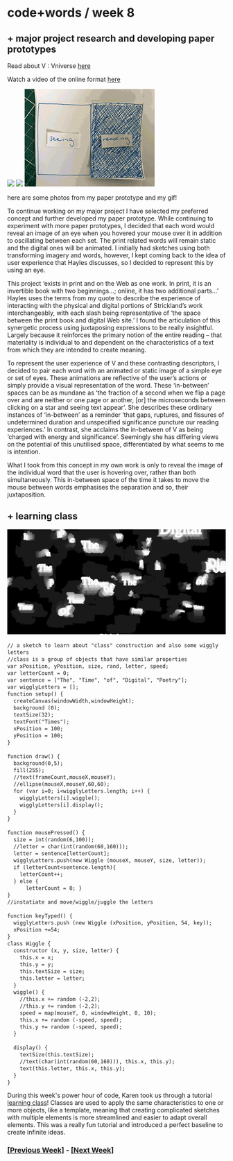 # code+words / week 8

## + major project research and developing paper prototypes

Read about V : Vniverse [here](http://www.stephaniestrickland.com/vniverse)

Watch a video of the online format [here](https://www.youtube.com/watch?v=TYT_5nD7zt8)

<img src="IMG_3190.jpeg">
<img src="IMG_3191.jpeg">

<img src="smaller">

here are some photos from my paper prototype and my gif!

To continue working on my major project I have selected my preferred concept and further developed my paper prototype. While continuing to experiment with more paper prototypes, I decided that each word would reveal an image of an eye when you hovered your mouse over it in addition to oscillating between each set. The print related words will remain static and the digital ones will be animated. I initially had sketches using both transforming imagery and words, however, I kept coming back to the idea of user experience that Hayles discusses, so I decided to represent this by using an eye. 

This project ‘exists in print and on the Web as one work. In print, it is an invertible book with two beginnings…; online, it has two additional parts...’ Hayles uses the terms from my quote to describe the experience of interacting with the physical and digital portions of Strickland’s work interchangeably, with each slash being representative of ‘the space between the print book and digital Web site.’ I found the articulation of this synergetic process using juxtaposing expressions to be really insightful. Largely because it reinforces the primary notion of the entire reading – that materiality is individual to and dependent on the characteristics of a text from which they are intended to create meaning. 

To represent the user experience of V and these contrasting descriptors, I decided to pair each word with an animated or static image of a simple eye or set of eyes. These animations are reflective of the user’s actions or simply provide a visual representation of the word. These ‘in-between’ spaces can be as mundane as ‘the fraction of a second when we flip a page over and are neither or one page or another, [or] the microseconds between clicking on a star and seeing text appear’. She describes these ordinary instances of ‘in-between’ as a reminder ‘that gaps, ruptures, and fissures of undetermined duration and unspecified significance puncture our reading experiences.’  In contrast, she acclaims the in-between of V as being ‘charged with energy and significance’. Seemingly she has differing views on the potential of this unutilised space, differentiated by what seems to me is intention. 

What I took from this concept in my own work is only to reveal the image of the individual word that the user is hovering over, rather than both simultaneously. This in-between space of the time it takes to move the mouse between words emphasises the separation and so, their juxtaposition.


## + learning class

<img src="class.jpg">

```
// a sketch to learn about "class" construction and also some wiggly letters
//class is a group of objects that have similar properties
var xPosition, yPosition, size, rand, letter, speed;
var letterCount = 0;
var sentence = ["The", "Time", "of", "Digital", "Poetry"];
var wigglyLetters = [];
function setup() {
  createCanvas(windowWidth,windowHeight);
  background (0);
  textSize(32);
  textFont("Times");
  xPosition = 100;
  yPosition = 100;
}

function draw() {
  background(0,5);
  fill(255);
  //text(frameCount,mouseX,mouseY);
  //ellipse(mouseX,mouseY,60,60);
  for (var i=0; i<wigglyLetters.length; i++) {
    wigglyLetters[i].wiggle();
    wigglyLetters[i].display();
  }
}

function mousePressed() {
  size = int(random(6,100));
  //letter = char(int(random(60,160)));
  letter = sentence[letterCount];
  wigglyLetters.push(new Wiggle (mouseX, mouseY, size, letter));
  if (letterCount<sentence.length){
    letterCount++;
  } else { 
      letterCount = 0; }
}
//instatiate and move/wiggle/juggle the letters

function keyTyped() {
  wigglyLetters.push (new Wiggle (xPosition, yPosition, 54, key));
  xPosition +=54;
}
class Wiggle {
  constructor (x, y, size, letter) {
    this.x = x;
    this.y = y;
    this.textSize = size;
    this.letter = letter;
  }
  wiggle() {
    //this.x += random (-2,2);
    //this.y += random (-2,2);
    speed = map(mouseY, 0, windowHeight, 0, 10);
    this.x += random (-speed, speed);
    this.y += random (-speed, speed);
  }
  
  display() {
    textSize(this.textSize);
    //text(char(int(random(60,160))), this.x, this.y);
    text(this.letter, this.x, this.y);
  }
}
```

During this week's power hour of code, Karen took us through a tutorial [learning class](https://celiamance.github.io/codewords/SKO/WEEK8/learningclass/)! Classes are used to apply the same characteristics to one or more objects, like a template, meaning that creating complicated sketches with multiple elements is more streamlined and easier to adapt overall elements. This was a really fun tutorial and introduced a perfect baseline to create infinite ideas.


### [[Previous Week]](https://celiamance.github.io/codewords/SKO/WEEK7/) - [[Next Week]](https://celiamance.github.io/codewords/SKO/WEEK9/)
